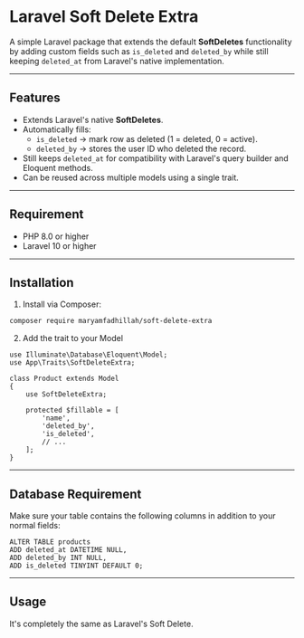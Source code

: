 # Laravel Soft Delete Extra

A simple Laravel package that extends the default **SoftDeletes** functionality by adding custom fields such as `is_deleted` and `deleted_by` while still keeping `deleted_at` from Laravel's native implementation.

---

## Features

- Extends Laravel's native **SoftDeletes**.
- Automatically fills:
  - `is_deleted` → mark row as deleted (1 = deleted, 0 = active).
  - `deleted_by` → stores the user ID who deleted the record.
- Still keeps `deleted_at` for compatibility with Laravel's query builder and Eloquent methods.
- Can be reused across multiple models using a single trait.

---

## Requirement

- PHP 8.0 or higher
- Laravel 10 or higher

---

## Installation

1. Install via Composer:

```bash
composer require maryamfadhillah/soft-delete-extra
```

2. Add the trait to your Model

```
use Illuminate\Database\Eloquent\Model;
use App\Traits\SoftDeleteExtra;

class Product extends Model
{
    use SoftDeleteExtra;

    protected $fillable = [
        'name',
        'deleted_by',
        'is_deleted',
        // ...
    ];
}
```

----

## Database Requirement

Make sure your table contains the following columns in addition to your normal fields:

```
ALTER TABLE products
ADD deleted_at DATETIME NULL,
ADD deleted_by INT NULL,
ADD is_deleted TINYINT DEFAULT 0;
```

----

## Usage

It's completely the same as Laravel's Soft Delete.



